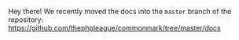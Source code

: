 Hey there! We recently moved the docs into the `master` branch of the repository: <https://github.com/thephpleague/commonmark/tree/master/docs>
